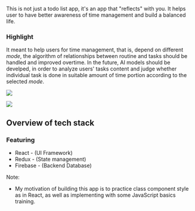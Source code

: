 This is not just a todo list app, it's an app that "reflects" with you.
It helps user to have better awareness of time management and build a balanced life.

### Highlight
It meant to help users for time management, that is, depend on different *mode*, the algorithm of relationships between routine and tasks should be handled and improved overtime.
In the future, AI models should be develped, in order to analyze users' tasks content and judge whether individual task is done in suitable amount of time portion according to the selected *mode*.


![](https://media3.giphy.com/media/FIgJFfWmBEWUZ8iPtQ/giphy.webp)

![](https://media2.giphy.com/media/TGYOMeVaQAV1GOdAk8/giphy.webp)

## Overview of tech stack

### Featuring
* React - (UI Framework)
* Redux - (State management)
* Firebase - (Backend Database)

Note: 
* My motivation of building this app is to practice class component style as in React, as well as implementing with some JavaScript basics training. 
